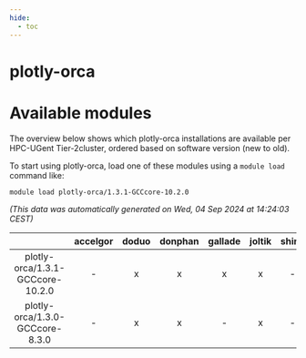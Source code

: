 ```yaml
---
hide:
  - toc
---
```


plotly-orca
===========

# Available modules


The overview below shows which plotly-orca installations are available per HPC-UGent Tier-2cluster, ordered based on software version (new to old).

To start using plotly-orca, load one of these modules using a `module load` command like:

```shell
module load plotly-orca/1.3.1-GCCcore-10.2.0
```

*(This data was automatically generated on Wed, 04 Sep 2024 at 14:24:03 CEST)*  

| |accelgor|doduo|donphan|gallade|joltik|shinx|skitty|
| :---: | :---: | :---: | :---: | :---: | :---: | :---: | :---: |
|plotly-orca/1.3.1-GCCcore-10.2.0|-|x|x|x|x|-|x|
|plotly-orca/1.3.0-GCCcore-8.3.0|-|x|x|-|x|-|x|
